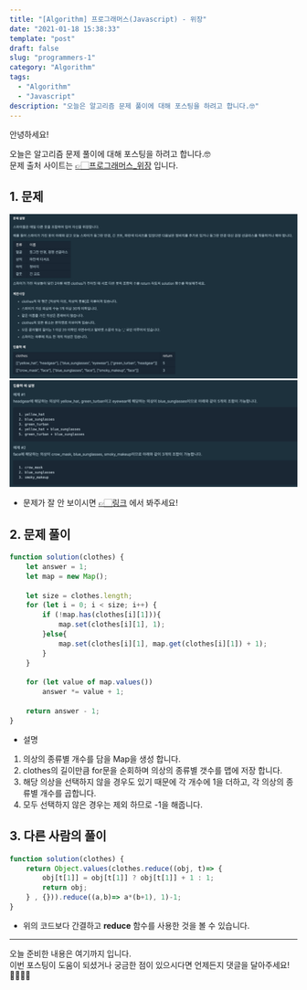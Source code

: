 ```yaml
---
title: "[Algorithm] 프로그래머스(Javascript) - 위장"
date: "2021-01-18 15:38:33"
template: "post"
draft: false
slug: "programmers-1"
category: "Algorithm"
tags: 
  - "Algorithm"
  - "Javascript"
description: "오늘은 알고리즘 문제 풀이에 대해 포스팅을 하려고 합니다.🤓"
---
```


안녕하세요!

오늘은 알고리즘 문제 풀이에 대해 포스팅을 하려고 합니다.🤓  
문제 출처 사이트는 [👉🏻프로그래머스_위장](https://programmers.co.kr/learn/courses/30/lessons/42578) 입니다.


## 1. 문제
![problem1](../../../static/assets/images/algorithm/programmers/algorithm-1/problem1.png)
![problem12](../../../static/assets/images/algorithm/programmers/algorithm-1/problem2.png)

- 문제가 잘 안 보이시면 [👉🏻링크](https://programmers.co.kr/learn/courses/30/lessons/42578) 에서 봐주세요!


## 2. 문제 풀이 
```javascript
function solution(clothes) {
    let answer = 1;
    let map = new Map();

    let size = clothes.length;
    for (let i = 0; i < size; i++) {
        if (!map.has(clothes[i][1])){
            map.set(clothes[i][1], 1);
        }else{
            map.set(clothes[i][1], map.get(clothes[i][1]) + 1);
        }
    }

    for (let value of map.values())
        answer *= value + 1;

    return answer - 1;
}
```

- 설명
1. 의상의 종류별 개수를 담을 Map을 생성 합니다.
2. clothes의 길이만큼 for문을 순회하며 의상의 종류별 갯수를 맵에 저장 합니다.
3. 해당 의상을 선택하지 않을 경우도 있기 때문에 각 개수에 1을 더하고, 각 의상의 종류별 개수를 곱합니다.
4. 모두 선택하지 않은 경우는 제외 하므로 -1을 해줍니다.


## 3. 다른 사람의 풀이
```javascript
function solution(clothes) {
    return Object.values(clothes.reduce((obj, t)=> {
        obj[t[1]] = obj[t[1]] ? obj[t[1]] + 1 : 1;
        return obj;
    } , {})).reduce((a,b)=> a*(b+1), 1)-1;    
}
```
- 위의 코드보다 간결하고 **reduce** 함수를 사용한 것을 볼 수 있습니다.


-----

오늘 준비한 내용은 여기까지 입니다.  
이번 포스팅이 도움이 되셨거나 궁금한 점이 있으시다면 언제든지 댓글을 달아주세요!🙋🏻‍♀️✨   
